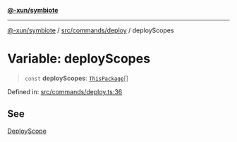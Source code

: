 [**@-xun/symbiote**](../../../../README.md)

***

[@-xun/symbiote](../../../../README.md) / [src/commands/deploy](../README.md) / deployScopes

# Variable: deployScopes

> `const` **deployScopes**: [`ThisPackage`](../../../configure/enumerations/ThisPackageGlobalScope.md#thispackage)[]

Defined in: [src/commands/deploy.ts:36](https://github.com/Xunnamius/symbiote/blob/b4ce62825fc0ab0648e371a38e522f8ee71b6ea1/src/commands/deploy.ts#L36)

## See

[DeployScope](../../../configure/enumerations/ThisPackageGlobalScope.md)
